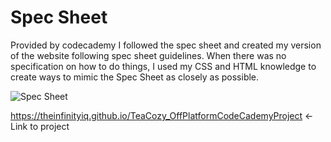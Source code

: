 # Spec Sheet
Provided by codecademy I followed the spec sheet and created my version of the website following spec sheet guidelines. When there was no specification on how to do things, I used my CSS and HTML knowledge to create ways to mimic the Spec Sheet as closely as possible.

![Spec Sheet](https://content.codecademy.com/courses/freelance-1/unit-4/img-tea-cozy-redline.jpg)

https://theinfinityiq.github.io/TeaCozy_OffPlatformCodeCademyProject <- Link to project
